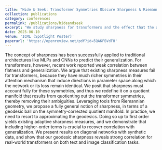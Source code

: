 ```yaml
---
title: "Hide & Seek: Transformer Symmetries Obscure Sharpness & Riemannian Geometry Finds It"
collection: publications
category: conferences
permalink: /publications/hideandseek
excerpt: 'We study sharpness for transformers and the effect that the attention mechanism symmetries has on the link betwween sharpness and generalization.'
date: 2025-06-10
venue: 'ICML (Spotlight Poster)'
paperurl: 'https://openreview.net/pdf?id=5QAKPBVdFH'
---
```


The concept of sharpness has been successfully applied to traditional architectures like MLPs and CNNs to predict their generalization. For transformers, however, recent work reported weak correlation between flatness and generalization. We argue that existing sharpness measures fail for transformers, because they have much richer symmetries in their attention mechanism that induce directions in parameter space along which the network or its loss remain identical. We posit that sharpness must account fully for these symmetries, and thus we redefine it on a quotient manifold that results from quotienting out the transformer symmetries, thereby removing their ambiguities. Leveraging tools from Riemannian geometry, we propose a fully general notion of sharpness, in terms of a geodesic ball on the symmetry-corrected quotient manifold. In practice, we need to resort to approximating the geodesics. Doing so up to first order yields existing adaptive sharpness measures, and we demonstrate that including higher-order terms is crucial to recover correlation with generalization. We present results on diagonal networks with synthetic data, and show that our geodesic sharpness reveals strong correlation for real-world transformers on both text and image classification tasks. 
